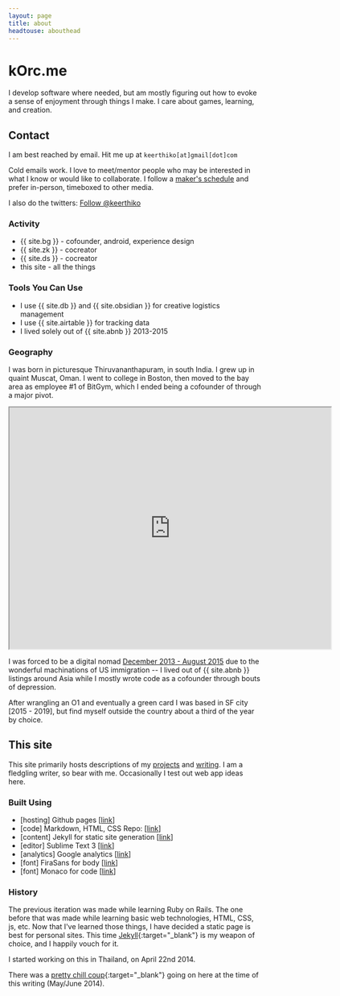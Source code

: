 ```yaml
---
layout: page
title: about
headtouse: abouthead
---
```

# kOrc.me

I develop software where needed, but am mostly figuring out how to evoke a sense of enjoyment through things I make. I care about games, learning, and creation.

## Contact

I am best reached by email. Hit me up at `keerthiko[at]gmail[dot]com`

Cold emails work. I love to meet/mentor people who may be interested in what I know or would like to collaborate. I follow a [maker's schedule](http://paulgraham.com/makersschedule.html) and prefer in-person, timeboxed to other media.

I also do the twitters: <!--Twitter--><a href="https://twitter.com/keerthiko" class="twitter-follow-button" data-show-count="false">Follow @keerthiko</a>
<script>!function(d,s,id){var js,fjs=d.getElementsByTagName(s)[0],p=/^http:/.test(d.location)?'http':'https';if(!d.getElementById(id)){js=d.createElement(s);js.id=id;js.src=p+'://platform.twitter.com/widgets.js';fjs.parentNode.insertBefore(js,fjs);}}(document, 'script', 'twitter-wjs');</script>

### Activity

* {{ site.bg }} - cofounder, android, experience design
* {{ site.zk }} - cocreator
* {{ site.ds }} - cocreator
* this site - all the things

### Tools You Can Use

* I use {{ site.db }} and {{ site.obsidian }} for creative logistics management
* I use {{ site.airtable }} for tracking data
* I lived solely out of {{ site.abnb }} 2013-2015

### Geography
I was born in picturesque Thiruvananthapuram, in south India. I grew up in quaint Muscat, Oman. I went to college in Boston, then moved to the bay area as employee #1 of BitGym, which I ended being a cofounder of through a major pivot.

<iframe src="https://www.google.com/maps/d/u/0/embed?mid=1IQosV875TjK8kZnOq03gpSYH5Bs" width="640" height="480"></iframe>

I was forced to be a digital nomad [December 2013 - August 2015](https://www.google.com/maps/d/u/0/viewer?mid=zQyPQn7ohRmA.kUSGhXjsO2xM) due to the wonderful machinations of US immigration -- I lived out of {{ site.abnb }} listings around Asia while I mostly wrote code as a cofounder through bouts of depression.

After wrangling an O1 and eventually a green card I was based in SF city [2015 - 2019], but find myself outside the country about a third of the year by choice.


## This site

This site primarily hosts descriptions of my [projects](/projects) and [writing](/essays). I am a fledgling writer, so bear with me. Occasionally I test out web app ideas here.

### Built Using

* \[hosting\] Github pages \[[link](http://pages.github.com)\]
* \[code\] Markdown, HTML, CSS Repo: \[[link](https://github.com/keerthik/keerthik.github.io)\]
* \[content\] Jekyll for static site generation \[[link](http://jekyllrb.com/)\]
* \[editor\] Sublime Text 3 \[[link](http://www.sublimetext.com/)\]
* \[analytics\] Google analytics \[[link](http://www.google.com/analytics/)\]
* \[font\] FiraSans for body \[[link](http://dev.carrois.com/fira-3-1/)\]
* \[font\] Monaco for code \[[link](https://github.com/todylu/monaco.ttf/)\]


### History

The previous iteration was made while learning Ruby on Rails. The one before that was made while learning basic web technologies, HTML, CSS, js, etc. Now that I've learned those things, I have decided a static page is best for personal sites. This time [Jekyll](http://jekyllrb.com/){:target="_blank"} is my weapon of choice, and I happily vouch for it.

I started working on this in Thailand, on April 22nd 2014.

There was a [pretty chill coup](http://en.wikipedia.org/wiki/2014_Thai_coup_d%27%C3%A9tat){:target="_blank"} going on here at the time of this writing (May/June 2014).